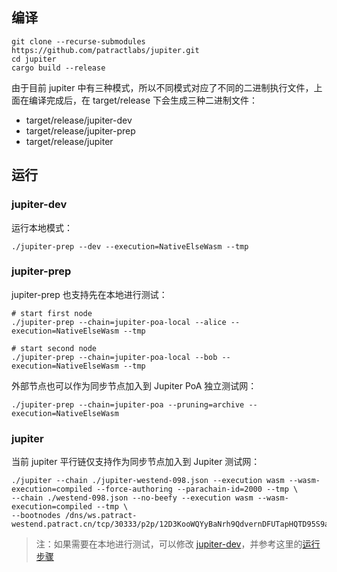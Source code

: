 ## 编译

```shell
git clone --recurse-submodules https://github.com/patractlabs/jupiter.git
cd jupiter
cargo build --release
```

由于目前 jupiter 中有三种模式，所以不同模式对应了不同的二进制执行文件，上面在编译完成后，在 target/release 下会生成三种二进制文件：

- target/release/jupiter-dev
- target/release/jupiter-prep
- target/release/jupiter

## 运行

### jupiter-dev

运行本地模式：

```
./jupiter-prep --dev --execution=NativeElseWasm --tmp
```

### jupiter-prep

jupiter-prep 也支持先在本地进行测试：

```
# start first node
./jupiter-prep --chain=jupiter-poa-local --alice --execution=NativeElseWasm --tmp

# start second node
./jupiter-prep --chain=jupiter-poa-local --bob --execution=NativeElseWasm --tmp
```

外部节点也可以作为同步节点加入到 Jupiter PoA 独立测试网：

```
./jupiter-prep --chain=jupiter-poa --pruning=archive --execution=NativeElseWasm
```

### jupiter

当前 jupiter 平行链仅支持作为同步节点加入到 Jupiter 测试网：

```
./jupiter --chain ./jupiter-westend-098.json --execution wasm --wasm-execution=compiled --force-authoring --parachain-id=2000 --tmp \
--chain ./westend-098.json --no-beefy --execution wasm --wasm-execution=compiled --tmp \
--bootnodes /dns/ws.patract-westend.patract.cn/tcp/30333/p2p/12D3KooWQYyBaNrh9QdvernDFUTapHQTD95S9a6CvSPKXVvCeWx2
```

> 注：如果需要在本地进行测试，可以修改 [jupiter-dev](https://github.com/patractlabs/jupiter/blob/master/bin/node/cli/src/command.rs#L28-L31)，并参考这里的[运行步骤](https://github.com/patractlabs/jupiter/blob/master/README.md#421-start-local-test-mode-jupiter-parachain)

